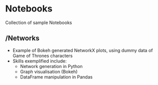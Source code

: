 # Notebooks

Collection of sample Notebooks

## /Networks
  - Example of Bokeh generated NetworkX plots, using dummy data of Game of Thrones characters
  - Skills exemplified include:
      - Network generation in Python
      - Graph visualisation (Bokeh)
      - DataFrame manipulation in Pandas
